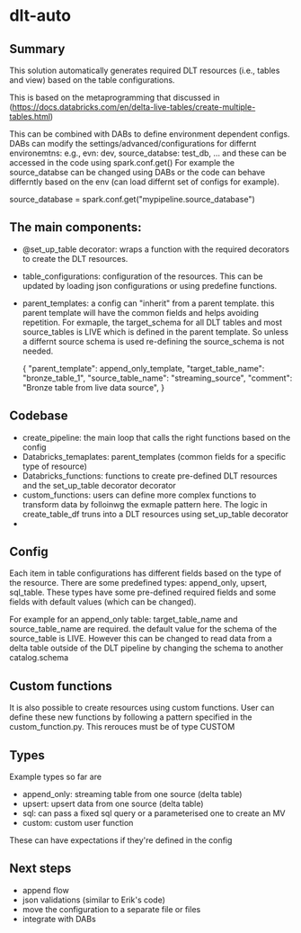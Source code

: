 # dlt-auto

## Summary
This solution automatically generates required DLT resources (i.e., tables and view) based on the table configurations.

This is based on the metaprogramming that discussed in (https://docs.databricks.com/en/delta-live-tables/create-multiple-tables.html)

This can be combined with DABs to define environment dependent configs. DABs can modify the settings/advanced/configurations for differnt environemtns: e.g., evn: dev, source_databse: test_db, ... and these can be accessed in the code using spark.conf.get()
For example the source_databse can be changed using DABs or the code can behave differntly based on the env (can load differnt set of configs for example). 

source_database = spark.conf.get("mypipeline.source_database")


## The main components:

- @set_up_table decorator:  wraps a function with the required decorators to create the DLT resources.
- table_configurations: configuration of the resources. This can be updated by loading json configurations or using predefine functions.
- parent_templates: a config can "inherit" from a parent template. this parent template will have the common fields and helps avoiding repetition. For exmaple, the target_schema for all DLT tables and most source_tables is LIVE which is defined in the parent template. So unless a differnt source schema is used re-defining the source_schema is not needed.

  {
  "parent_template": append_only_template,
  "target_table_name": "bronze_table_1",
  "source_table_name": "streaming_source",
  "comment": "Bronze table from live data source",
}

## Codebase
- create_pipeline: the main loop that calls the right functions based on the config
- Databricks_temaplates: parent_templates (common fields for a specific type of resource)
- Databricks_functions: functions to create pre-defined DLT resources and the set_up_table decorator decorator
- custom_functions: users can define more complex functions to transform data by folloinwg the exmaple pattern here. The logic in create_table_df truns into a DLT resources using set_up_table decorator
- 

## Config
Each item in table configurations has different fields based on the type of the resource. 
There are some predefined types: append_only, upsert, sql_table.
These types have some pre-defined required fields and some fields with default values (which can be changed). 

For example for an append_only table: target_table_name and source_table_name are required. the default value for the schema of the source_table is LIVE. However this can be changed to read data from a delta table outside of the DLT pipeline by changing the schema to another catalog.schema

## Custom functions
It is also possible to create resources using custom functions. User can define these new functions by following a pattern specified in the custom_function.py. This rerouces must be of type CUSTOM

## Types
Example types so far are
- append_only: streaming table from one source (delta table)
- upsert: upsert data from one source (delta table)
- sql: can pass a fixed sql query or a parameterised one to create an MV
- custom: custom user function  

These can have expectations if they're defined in the config


## Next steps
- append flow
- json validations (similar to Erik's code)
- move the configuration to a separate file or files
- integrate with DABs


